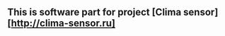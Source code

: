 This is software part for project [Clima sensor][http://clima-sensor.ru]
--------------------------------------------------------
